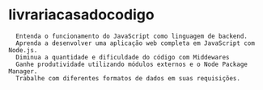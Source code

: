 # livrariacasadocodigo
      Entenda o funcionamento do JavaScript como linguagem de backend.   
      Aprenda a desenvolver uma aplicação web completa em JavaScript com Node.js.     
      Diminua a quantidade e dificuldade do código com Middewares    
      Ganhe produtividade utilizando módulos externos e o Node Package Manager.    
      Trabalhe com diferentes formatos de dados em suas requisições.
